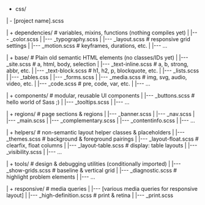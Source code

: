 + css/

| - [project name].scss

| + dependencies/     # variables, mixins, functions (nothing compiles yet)
|   |--- _color.scss
|   |--- _typography.scss
|   |--- _layout.scss            # responsive grid settings
|   |--- _motion.scss            # keyframes, durations, etc.
|   |--- …

| + base/             # Plain old semantic HTML elements (no classes/IDs yet)
|   |--- _site.scss              # a, html, body, selection
|   |--- _text-inline.scss       # a, b, strong, abbr, etc.
|   |--- _text-block.scss        # h1, h2, p, blockquote, etc.
|   |--- _lists.scss
|   |--- _tables.css
|   |--- _forms.scss
|   |--- _media.scss             # img, svg, audio, video, etc.
|   |--- _code.scss              # pre, code, var, etc.
|   |--- …

| + components/       # modular, reusable UI components
|   |--- _buttons.scss           # hello world of Sass ;)
|   |--- _tooltips.scss
|   |--- …

| + regions/          # page sections & regions
|   |--- _banner.scss
|   |--- _nav.scss
|   |--- _main.scss
|   |--- _complementary.scss
|   |--- _contentinfo.scss
|   |--- …

| + helpers/          # non-semantic layout helper classes & placeholders
|   |--- _themes.scss             # background & foreground pairings
|   |--- _layout-float.scss       # clearfix, float columns
|   |--- _layout-table.scss       # display: table layouts
|   |--- _visibility.scss
|   |--- …

| + tools/            # design & debugging utilities (conditionally imported)
|   |--- _show-grids.scss         # baseline & vertical grid
|   |--- _diagnostic.scss         # highlight problem elements
|   |--- …

| + responsive/       # media queries
|   |--- [various media queries for responsive layout]
|   |--- _high-definition.scss    # print & retina
|   |--- _print.scss
